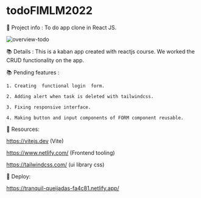 # todoFIMLM2022

📜 Project info :
To do app clone in React JS.

![overview-todo](https://user-images.githubusercontent.com/66336947/188294204-28288da5-ce9d-45e8-955f-1b3b520f5e78.png)


📚 Details : This is a kaban app created with reactjs course. 
                We worked the CRUD functionality on the app.

📚 Pending features :  

    1. Creating  functional login  form.
    
    2. Adding alert when task is deleted with tailwindcss.
    
    3. Fixing responsive interface.
    
    4. Making button and input components of FORM component reusable.

📜 Resources:

https://vitejs.dev (Vite)

https://www.netlify.com/ (Frontend tooling)

https://tailwindcss.com/ (ui library css)

📜 Deploy:

https://tranquil-queijadas-fa4c81.netlify.app/


